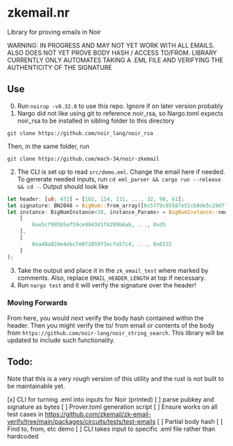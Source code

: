# zkemail.nr

Library for proving emails in Noir

WARNING: IN PROGRESS AND MAY NOT YET WORK WITH ALL EMAILS. ALSO DOES NOT YET PROVE BODY HASH / ACCESS TO/FROM.
LIBRARY CURRENTLY ONLY AUTOMATES TAKING A .EML FILE AND VERIFYING THE AUTHENTICITY OF THE SIGNATURE

## Use
0. Run `noirup -v0.32.0` to use this repo. Ignore if on later version probably
1. Nargo did not like using git to reference noir_rsa, so Nargo.toml expects noir_rsa to be installed in sibling folder to this directory
```
git clone https://github.com/noir_lang/noir_rsa
```
Then, in the same folder, run 
```
git clone https://github.com/mach-34/noir-zkemail
```
2. The CLI is set up to read `src/demo.eml`. Change the email here if needed. To generate needed inputs, run `cd eml_parser && cargo run --release && cd -`. Output should look like
```rs
let header: [u8; 472] = [102, 114, 111, ..., 32, 98, 61];
let signature: BN2048 = BigNum::from_array([0x5779c85587e51cb8de5c29d7fdfeb0, ..., 0x12]);
let instance: BigNumInstance<18, instance_Params> = BigNumInstance::new(
    [
        0xe5cf995b5ef59ce9943d1f4209b6ab, ..., 0xd5
    ],
    [
        0xa48a824e4ebc7e0f1059f3ecfa57c4, ..., 0x0132
    ]
);
```
3. Take the output and place it in the `zk_email_test` where marked by comments. Also, replace `EMAIL_HEADER_LENGTH` at top if necessary.
4. Run `nargo test` and it will verify the signature over the header!

### Moving Forwards
From here, you would next verify the body hash contained within the header. Then you might verify the to/ from email or contents of the body from `https://github.com/noir-lang/noir_string_search`. This library will be updated to include such functionality.


## Todo:

Note that this is a very rough version of this utility and the rust is not built to be maintainable yet.

[x] CLI for turning .eml into inputs for Noir (printed)
[ ] parse pubkey and signature as bytes
[ ] Prover.toml generation script
[ ] Ensure works on all test cases in https://github.com/zkemail/zk-email-verify/tree/main/packages/circuits/tests/test-emails
[ ] Partial body hash
[ ] Find to, from, etc demo
[ ] CLI takes input to specific .eml file rather than hardcoded
